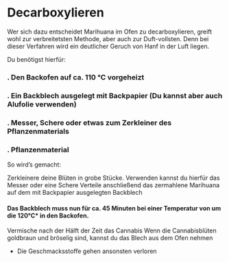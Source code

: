 # Decarboxylieren
Wer sich dazu entscheidet Marihuana im Ofen zu decarboxylieren, greift wohl zur verbreitetsten Methode, aber auch zur Duft-vollsten. Denn bei dieser Verfahren wird ein deutlicher Geruch von Hanf in der Luft liegen.

Du benötigst hierfür:

### . Den Backofen auf ca. 110 °C vorgeheizt
### . Ein Backblech ausgelegt mit Backpapier (Du kannst aber auch Alufolie verwenden)
### . Messer, Schere oder etwas zum Zerkleiner des Pflanzenmaterials
### . Pflanzenmaterial

So wird’s gemacht:

Zerkleinere deine Blüten in grobe Stücke. Verwenden kannst du hierfür das Messer oder eine Schere
Verteile anschließend das zermahlene Marihuana auf dem mit Backpapier ausgelegten Backblech

#### Das Backblech muss nun für ca. 45 Minuten bei einer Temperatur von um die 120°C* in den Backofen.

Vermische nach der Hälft der Zeit das Cannabis
Wenn die Cannabisblüten goldbraun und bröselig sind, kannst du das Blech aus dem Ofen nehmen
* Die Geschmacksstoffe gehen ansonsten verloren
